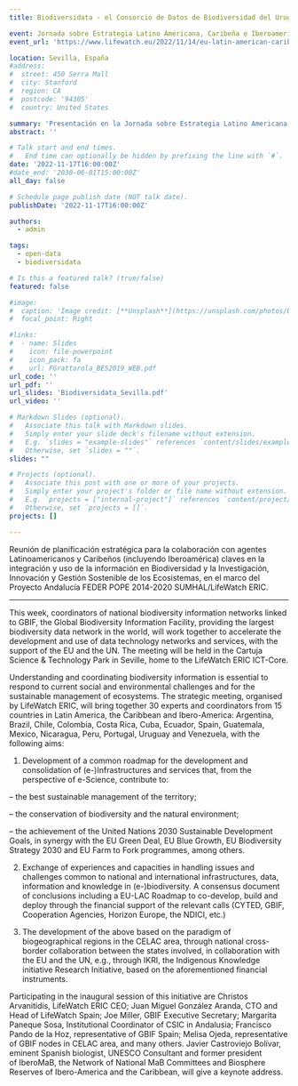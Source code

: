 ```yaml
---
title: Biodiversidata - el Consorcio de Datos de Biodiversidad del Uruguay

event: Jornada sobre Estrategia Latino Americana, Caribeña e Iberoamericana para la Información de Biodiversidad
event_url: 'https://www.lifewatch.eu/2022/11/14/eu-latin-american-caribbean-ibero-american-strategy-on-sustainable-ecosystem-management/'

location: Sevilla, España
#address:
#  street: 450 Serra Mall
#  city: Stanford
#  region: CA
#  postcode: '94305'
#  country: United States

summary: 'Presentación en la Jornada sobre Estrategia Latino Americana, Caribeña e Iberoamericana para la Información de Biodiversidad'
abstract: ''

# Talk start and end times.
#   End time can optionally be hidden by prefixing the line with `#`.
date: '2022-11-17T16:00:00Z'
#date_end: '2030-06-01T15:00:00Z'
all_day: false

# Schedule page publish date (NOT talk date).
publishDate: '2022-11-17T16:00:00Z'

authors:
  - admin

tags:
  - open-data
  - biodiversidata

# Is this a featured talk? (true/false)
featured: false

#image:
#  caption: 'Image credit: [**Unsplash**](https://unsplash.com/photos/bzdhc5b3Bxs)'
#  focal_point: Right

#links:
#  - name: Slides
#    icon: file-powerpoint
#    icon_pack: fa
#    url: FGrattarola_BES2019_WEB.pdf
url_code: ''
url_pdf: ''
url_slides: 'Biodiversidata_Sevilla.pdf'
url_video: ''

# Markdown Slides (optional).
#   Associate this talk with Markdown slides.
#   Simply enter your slide deck's filename without extension.
#   E.g. `slides = "example-slides"` references `content/slides/example-slides.md`.
#   Otherwise, set `slides = ""`.
slides: ""

# Projects (optional).
#   Associate this post with one or more of your projects.
#   Simply enter your project's folder or file name without extension.
#   E.g. `projects = ["internal-project"]` references `content/project/deep-learning/index.md`.
#   Otherwise, set `projects = []`.
projects: []

---
```


Reunión de planificación estratégica para la colaboración con agentes Latinoamericanos y Caribeños (incluyendo Iberoamérica) claves en la integración y uso de la información en Biodiversidad y la Investigación, Innovación y Gestión Sostenible de los Ecosistemas, en el marco del Proyecto Andalucía FEDER POPE 2014-2020 SUMHAL/LifeWatch ERIC.


---

This week, coordinators of national biodiversity information networks linked to GBIF, the Global Biodiversity Information Facility, providing the largest biodiversity data network in the world, will work together to accelerate the development and use of data technology networks and services, with the support of the EU and the UN. The meeting will be held in the Cartuja Science & Technology Park in Seville, home to the LifeWatch ERIC ICT-Core.

Understanding and coordinating biodiversity information is essential to respond to current social and environmental challenges and for the sustainable management of ecosystems. The strategic meeting, organised by LifeWatch ERIC, will bring together 30 experts and coordinators from 15 countries in Latin America, the Caribbean and Ibero-America: Argentina, Brazil, Chile, Colombia, Costa Rica, Cuba, Ecuador, Spain, Guatemala, Mexico, Nicaragua, Peru, Portugal, Uruguay and Venezuela, with the following aims:

1. Development of a common roadmap for the development and consolidation of (e-)Infrastructures and services that, from the perspective of e-Science, contribute to:

– the best sustainable management of the territory;

– the conservation of biodiversity and the natural environment;

– the achievement of the United Nations 2030 Sustainable Development Goals, in synergy with the EU Green Deal, EU Blue Growth, EU Biodiversity Strategy 2030 and EU Farm to Fork programmes, among others.

2. Exchange of experiences and capacities in handling issues and challenges common to national and international infrastructures, data, information and knowledge in (e-)biodiversity. A consensus document of conclusions including a EU-LAC Roadmap to co-develop, build and deploy through the financial support of the relevant calls (CYTED, GBIF, Cooperation Agencies, Horizon Europe, the NDICI, etc.)

3. The development of the above based on the paradigm of biogeographical regions in the CELAC area, through national cross-border collaboration between the states involved, in collaboration with the EU and the UN, e.g., through IKRI, the Indigenous Knowledge initiative Research Initiative, based on the aforementioned financial instruments.

Participating in the inaugural session of this initiative are Christos Arvanitidis, LifeWatch ERIC CEO; Juan Miguel González Aranda, CTO and Head of LifeWatch Spain; Joe Miller, GBIF Executive Secretary; Margarita Paneque Sosa, Institutional Coordinator of CSIC in Andalusia; Francisco Pando de la Hoz, representative of GBIF Spain; Melisa Ojeda, representative of GBIF nodes in CELAC area, and many others. Javier Castroviejo Bolívar, eminent Spanish biologist, UNESCO Consultant and former president of IberoMaB, the Network of National MaB Committees and Biosphere Reserves of Ibero-America and the Caribbean, will give a keynote address.
